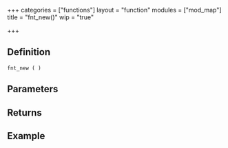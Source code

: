 +++
categories = ["functions"]
layout = "function"
modules = ["mod_map"]
title = "fnt_new()"
wip = "true"

+++

## Definition

    fnt_new ( )

## Parameters

## Returns

## Example

```
```
